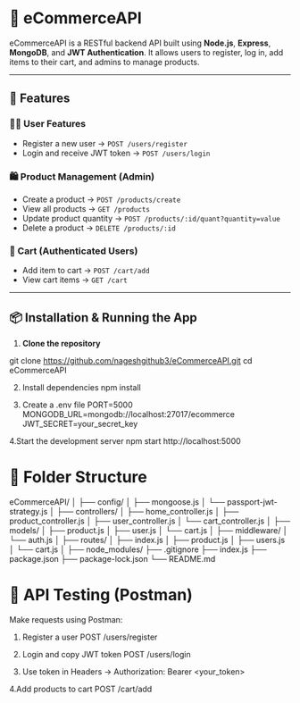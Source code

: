 # 🛒 eCommerceAPI

eCommerceAPI is a RESTful backend API built using **Node.js**, **Express**, **MongoDB**, and **JWT Authentication**. It allows users to register, log in, add items to their cart, and admins to manage products.

---

## 🚀 Features

### 🧑‍💻 User Features
- Register a new user → `POST /users/register`
- Login and receive JWT token → `POST /users/login`

### 🛍️ Product Management (Admin)
- Create a product → `POST /products/create`
- View all products → `GET /products`
- Update product quantity → `POST /products/:id/quant?quantity=value`
- Delete a product → `DELETE /products/:id`

### 🛒 Cart (Authenticated Users)
- Add item to cart → `POST /cart/add`
- View cart items → `GET /cart`


---

## 📦 Installation & Running the App

1. **Clone the repository**


git clone https://github.com/nageshgithub3/eCommerceAPI.git
cd eCommerceAPI

2. Install dependencies
npm install

3. Create a .env file
   PORT=5000
MONGODB_URL=mongodb://localhost:27017/ecommerce
JWT_SECRET=your_secret_key

4.Start the development server
npm start
http://localhost:5000

# 📂 Folder Structure
eCommerceAPI/
│
├── config/
│   ├── mongoose.js
│   └── passport-jwt-strategy.js
│
├── controllers/
│   ├── home_controller.js
│   ├── product_controller.js
│   ├── user_controller.js
│   └── cart_controller.js
│
├── models/
│   ├── product.js
│   ├── user.js
│   └── cart.js
│
├── middleware/
│   └── auth.js
│
├── routes/
│   ├── index.js
│   ├── product.js
│   ├── users.js
│   └── cart.js
│
├── node_modules/
├── .gitignore
├── index.js
├── package.json
├── package-lock.json
└── README.md


# 🧪 API Testing (Postman)
Make requests using Postman:

1. Register a user
POST /users/register

2. Login and copy JWT token
POST /users/login

3. Use token in Headers → Authorization: Bearer <your_token>

4.Add products to cart
POST /cart/add
